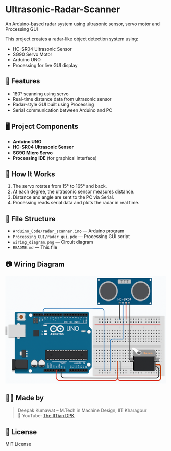 # Ultrasonic-Radar-Scanner
An Arduino-based radar system using ultrasonic sensor, servo motor and Processing GUI

This project creates a radar-like object detection system using:
- HC-SR04 Ultrasonic Sensor
- SG90 Servo Motor
- Arduino UNO
- Processing for live GUI display

## 🔧 Features

- 180° scanning using servo
- Real-time distance data from ultrasonic sensor
- Radar-style GUI built using Processing
- Serial communication between Arduino and PC

## 🖥️ Project Components

- **Arduino UNO**
- **HC-SR04 Ultrasonic Sensor**
- **SG90 Micro Servo**
- **Processing IDE** (for graphical interface)

## 🧪 How It Works

1. The servo rotates from 15° to 165° and back.
2. At each degree, the ultrasonic sensor measures distance.
3. Distance and angle are sent to the PC via Serial.
4. Processing reads serial data and plots the radar in real time.

## 📁 File Structure

- `Arduino_Code/radar_scanner.ino` — Arduino program
- `Processing_GUI/radar_gui.pde` — Processing GUI script
- `wiring_diagram.png` — Circuit diagram
- `README.md` — This file

## 📷 Wiring Diagram

![Wiring Diagram](wiring_diagram.png)

## 🧑‍💻 Made by

> Deepak Kumawat – M.Tech in Machine Design, IIT Kharagpur  
> 🔗 YouTube: [The IITian DPK](https://www.youtube.com/@TheIITianDPK)

## 📜 License

MIT License
